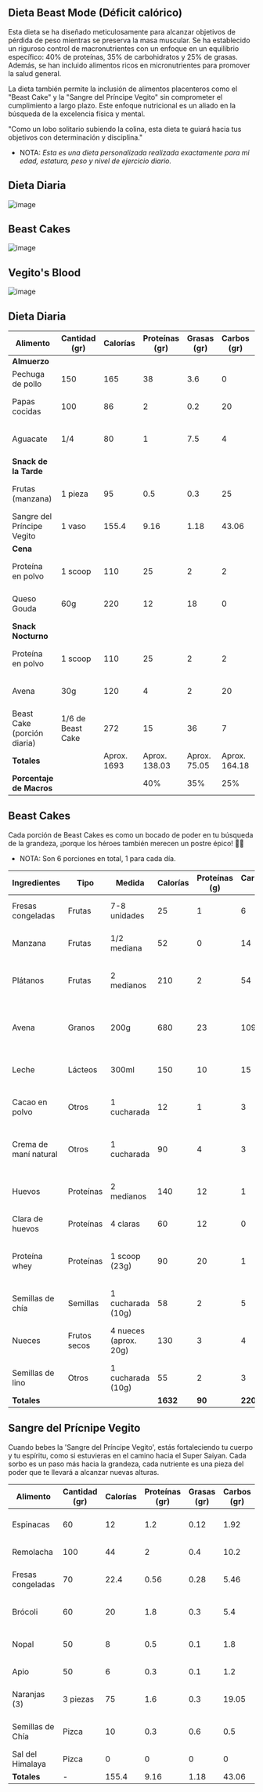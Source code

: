 ## Dieta Beast Mode (Déficit calórico)

Esta dieta se ha diseñado meticulosamente para alcanzar objetivos de pérdida de peso mientras se preserva la masa muscular. Se ha establecido un riguroso control de macronutrientes con un enfoque en un equilibrio específico: 40% de proteínas, 35% de carbohidratos y 25% de grasas. Además, se han incluido alimentos ricos en micronutrientes para promover la salud general.

La dieta también permite la inclusión de alimentos placenteros como el "Beast Cake" y la "Sangre del Príncipe Vegito" sin comprometer el cumplimiento a largo plazo. Este enfoque nutricional es un aliado en la búsqueda de la excelencia física y mental.

"Como un lobo solitario subiendo la colina, esta dieta te guiará hacia tus objetivos con determinación y disciplina."

- NOTA: _Esta es una dieta personalizada realizada exactamente para mi edad, estatura, peso y nivel de ejercicio diario._

## Dieta Diaria

![image](https://github.com/Fz3r0/Fz3r0_-_SQLi/assets/94720207/7c2d4ccd-c830-468c-9739-47777ee7ddc8)

## Beast Cakes

![image](https://github.com/Fz3r0/Fz3r0_-_SQLi/assets/94720207/c1b36f55-9fd9-4d9a-875f-b27c4ca35f60)

## Vegito's Blood

![image](https://github.com/Fz3r0/Fz3r0_-_SQLi/assets/94720207/8d7bf350-2854-45be-8567-398c7f737e0c)























## Dieta Diaria

| Alimento              | Cantidad (gr) | Calorías | Proteínas (gr) | Grasas (gr) | Carbos (gr) | Micronutrientes  | Beneficios y Descripción                   |
|-----------------------|---------------|----------|----------------|-------------|-------------|-----------------|-----------------------------------------|
| **Almuerzo**          |               |          |                |             |             |                 |                                         |
| Pechuga de pollo      | 150           | 165      | 38             | 3.6         | 0           | Vitaminas A, C  | Fuente magra de proteína.               |
| Papas cocidas         | 100           | 86       | 2              | 0.2         | 20          | Vitamina C, B6  | Carbohidratos de digestión lenta.     |
| Aguacate              | 1/4           | 80       | 1              | 7.5         | 4           | Vitamina K, E   | Grasas saludables y antioxidantes.    |
| **Snack de la Tarde** |               |          |                |             |             |                 |                                         |
| Frutas (manzana)      | 1 pieza       | 95       | 0.5            | 0.3         | 25          | Vitamina C, K  | Carbohidratos naturales y fibra.      |
| Sangre del Príncipe Vegito  | 1 vaso | 155.4  | 9.16 | 1.18 | 43.06 | Varía  | Varios ingredientes nutritivos.      |
| **Cena**              |               |          |                |             |             |                 |                                         |
| Proteína en polvo     | 1 scoop       | 110      | 25             | 2           | 2           | Varía           | Recuperación muscular y desarrollo.    |
| Queso Gouda           | 60g           | 220      | 12             | 18          | 0           | Calcio, Vitamina D| Proteína y calcio para la cena.      |
| **Snack Nocturno**    |               |          |                |             |             |                 |                                         |
| Proteína en polvo     | 1 scoop       | 110      | 25             | 2           | 2           | Varía           | Suplemento de proteína nocturna.       |
| Avena                 | 30g           | 120      | 4              | 2           | 20          | Fibra, Vitaminas | Carbohidratos de liberación lenta.    |
| Beast Cake (porción diaria) | 1/6 de Beast Cake | 272  | 15 | 36 | 7 | Varía  | Delicioso placer culposo.           |
| **Totales**           |               | Aprox. 1693   | Aprox. 138.03  | Aprox. 75.05  | Aprox. 164.18 |                 |                                         |
| **Porcentaje de Macros** |            |          | 40%            | 35%         | 25%         |                 |                                         |




## Beast Cakes

Cada porción de Beast Cakes es como un bocado de poder en tu búsqueda de la grandeza, ¡porque los héroes también merecen un postre épico! 🍰💪

- NOTA: Son 6 porciones en total, 1 para cada día. 

| **Ingredientes**          | **Tipo**      | **Medida**            | **Calorías** | **Proteínas (g)** | **Carbohidratos (g)** | **Grasas (g)** | **Micronutrientes**                 | **Descripción**                                       |
|---------------------------|---------------|-----------------------|--------------|-------------------|-----------------------|----------------|--------------------------------------|-------------------------------------------------------|
| Fresas congeladas         | Frutas        | 7-8 unidades          | 25           | 1                 | 6                     | 0              | Vitamina C, antioxidantes          | Ricas en vitamina C y antioxidantes                     |
| Manzana                   | Frutas        | 1/2 mediana           | 52           | 0                 | 14                    | 0              | Fibra, antioxidantes               | Fuente de fibra y antioxidantes                         |
| Plátanos                  | Frutas        | 2 medianos            | 210          | 2                 | 54                    | 1              | Potasio                            | Ricos en potasio y energía natural                      |
| Avena                     | Granos        | 200g                  | 680          | 23                | 109                   | 12             | Fibra, carbohidratos de liberación lenta   | Fuente de fibra y carbohidratos de liberación lenta     |
| Leche                     | Lácteos       | 300ml                 | 150          | 10                | 15                    | 5              | Calcio, proteínas                  | Buena fuente de calcio y proteínas                      |
| Cacao en polvo            | Otros         | 1 cucharada           | 12           | 1                 | 3                     | 0              | Antioxidantes, magnesio            | Rico en antioxidantes y fuente de magnesio              |
| Crema de maní natural     | Otros         | 1 cucharada           | 90           | 4                 | 3                     | 7              | Grasas saludables, proteína      | Fuente de grasas saludables y proteína                  |
| Huevos                    | Proteínas     | 2 medianos            | 140          | 12                | 1                     | 10             | Proteínas, nutrientes              | Excelente fuente de proteínas y nutrientes              |
| Clara de huevos           | Proteínas     | 4 claras              | 60           | 12                | 0                     | 0              | Proteínas                          | Alta fuente de proteínas                                |
| Proteína whey             | Proteínas     | 1 scoop (23g)         | 90           | 20                | 1                     | 1              | Recuperación muscular, desarrollo muscular | Ayuda en la recuperación muscular y desarrollo muscular |
| Semillas de chía          | Semillas      | 1 cucharada (10g)     | 58           | 2                 | 5                     | 4              | Fibra, omega-3, antioxidantes      | Rica en fibra, omega-3 y antioxidantes                  |
| Nueces                    | Frutos secos  | 4 nueces (aprox. 20g) | 130          | 3                 | 4                     | 12             | Grasas saludables, antioxidantes   | Fuente de grasas saludables y antioxidantes             |
| Semillas de lino          | Otros         | 1 cucharada (10g)     | 55           | 2                 | 3                     | 4              | Fibra, omega-3, lignanos           | Rica en fibra, omega-3 y antioxidantes                  |
| **Totales**               |               |                       | **1632**     | **90**            | **220**               | **42**         |                                      |                                                       |

## Sangre del Prícnipe Vegito 

Cuando bebes la 'Sangre del Príncipe Vegito', estás fortaleciendo tu cuerpo y tu espíritu, como si estuvieras en el camino hacia el Super Saiyan. Cada sorbo es un paso más hacia la grandeza, cada nutriente es una pieza del poder que te llevará a alcanzar nuevas alturas.

| Alimento         | Cantidad (gr) | Calorías | Proteínas (gr) | Grasas (gr) | Carbos (gr) | Micronutrientes                     | Beneficios Sayayin         |
|------------------|---------------|----------|----------------|-------------|-------------|------------------------------------|-----------------------------|
| Espinacas        | 60            | 12       | 1.2            | 0.12        | 1.92        | Vitamina K, Vitamina A, Ácido Fólico | Fortalece el sistema inmune |
| Remolacha        | 100           | 44       | 2              | 0.4         | 10.2        | Vitamina C, Hierro, Folato         | Mejora la circulación       |
| Fresas congeladas| 70            | 22.4     | 0.56           | 0.28        | 5.46        | Vitamina C, Antioxidantes          | Refuerza el sistema inmune  |
| Brócoli          | 60            | 20       | 1.8            | 0.3         | 5.4         | Vitamina C, Vitamina K, Fibra      | Promueve la salud celular  |
| Nopal            | 50            | 8        | 0.5            | 0.1         | 1.8         | Vitamina C, Fibra                  | Regula el azúcar en sangre  |
| Apio             | 50            | 6        | 0.3            | 0.1         | 1.2         | Vitamina K, Potasio                | Ayuda a la digestión        |
| Naranjas (3)     | 3 piezas      | 75       | 1.6            | 0.3         | 19.05       | Vitamina C, Vitamina A, Fibra      | Fortalece el sistema inmune |
| Semillas de Chía | Pizca         | 10       | 0.3            | 0.6         | 0.5         | Fibra, Omega-3                     | Promueve la saciedad        |
| Sal del Himalaya  | Pizca         | 0        | 0              | 0           | 0           | Sodio                              | Regula la hidratación        |
| **Totales**      | -             | 155.4    | 9.16           | 1.18        | 43.06       | -                                  | -                           |

